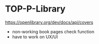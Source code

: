 # TOP-P-Library

https://openlibrary.org/dev/docs/api/covers

- non-working book pages check function
- have to work on UX/UI